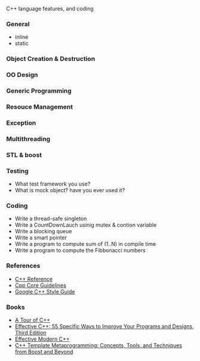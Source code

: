 C++ language features, and coding

### General
* inline
* static

### Object Creation & Destruction

### OO Design

### Generic Programming

### Resouce Management

### Exception

### Multithreading

### STL & boost

### Testing
* What test framework you use?
* What is mock object? have you ever used it?

### Coding
* Write a thread-safe singleton
* Write a CountDownLauch usinig mutex & contion variable
* Write a blocking queue
* Write a smart pointer
* Write a program to compute sum of (1..N) in compile time
* Write a program to compute the Fibbonacci numbers

### References
* [C++ Reference](http://www.cplusplus.com/reference)
* [Cpp Core Guidelines](https://github.com/isocpp/CppCoreGuidelines/blob/master/CppCoreGuidelines.md)
* [Google C++ Style Guide](https://google.github.io/styleguide/cppguide.html)
### Books
* [A Tour of C++](http://techbus.safaribooksonline.com/book/programming/cplusplus/9780133549041)
* [Effective C++: 55 Specific Ways to Improve Your Programs and Designs, Third Edition](http://techbus.safaribooksonline.com/0321334876/ibk01-toc?percentage=0&reader=html)
* [Effective Modern C++](http://techbus.safaribooksonline.com/book/programming/cplusplus/9781491908419)
* [C++ Template Metaprogramming: Concepts, Tools, and Techniques from Boost and Beyond](http://techbus.safaribooksonline.com/book/programming/cplusplus/0321227255)
